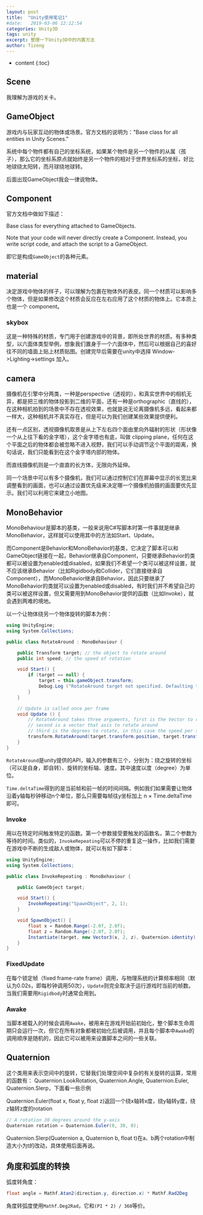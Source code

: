 ```yaml
---
layout: post
title:  "Unity使用笔记1"
#date:   2019-03-06 12:12:54
categories: Unity3D
tags: unity
excerpt: 整理一下Unity3D中的内置方法
author: Tizeng
---
```


* content
{:toc}

## Scene

我理解为游戏的关卡。

## GameObject

游戏内与玩家互动的物体或场景。官方文档的说明为："Base class for all entities in Unity Scenes."

系统中每个物件都有自己的坐标系统，如果某个物件是另一个物件的从属（孩子），那么它的坐标系原点就始终是另一个物件的相对于世界坐标系的坐标，好比地球绕太阳转，而月球绕地球转。

后面出现GameObject我会一律说物体。

## Component

官方文档中做如下描述：

Base class for everything attached to GameObjects.

Note that your code will never directly create a Component. Instead, you write script code, and attach the script to a GameObject.

即它是构成`GameObject`的各种元素。

## material

决定游戏中物体的样子，可以理解为包裹在物体外的表皮。同一个材质可以影响多个物体，但是如果修改这个材质会反应在左右应用了这个材质的物体上。它本质上也是一个 component。

### skybox

这是一种特殊的材质，专门用于创建游戏中的背景，即所处世界的材质。有多种类型，以六面体类型举例，想象我们置身于一个六面体中，然后可以根据自己的喜好往不同的墙面上贴上材质贴图。创建完毕后需要在unity中选择 Window->Lighting->settings 加入。

## camera

摄像机在引擎中分两类，一种是perspective（透视的），和真实世界中的相机无异，都是把三维的物体投影到二维的平面，还有一种是orthographic（直线的），在这种相机拍到的场景中不存在透视效果，也就是说无论离摄像机多远，看起来都一样大，这种相机并不真实存在，但是可以为我们创建某些效果提供便利。

还有一点区别，透视摄像机取景是从上下左右四个面由里向外辐射的形状（形状像一个从上往下看的金字塔），这个金字塔也有底，叫做 clipping plane，任何在这个平面之后的物体都会被忽略不进入视野，我们可以手动调节这个平面的距离，换句话说，我们只能看到在这个金字塔内部的物体。

而直线摄像机则是一个直直的长方体，无限向外延伸。

同一个场景中可以有多个摄像机，我们可以通过控制它们在屏幕中显示的长宽比来调整看到的画面，也可以通过设置优先级来决定哪一个摄像机拍摄的画面要优先显示。我们可以利用它来建立小地图。

## MonoBehavior

MonoBehaviour是脚本的基类，一般来说用C#写脚本时第一件事就是继承MonoBehavior，这样就可以使用其中的方法如Start、Update。

而Component是Behavior和MonoBehavior的基类，它决定了脚本可以和GameObject链接在一起，Behavior继承自Component，只要继承Behavior的类都可以被设置为enabled或disabled，如果我们不希望一个类可以被这样设置，就不应该继承Behavior（比如Rigidbody和Collider，它们直接继承自Component），而MonoBehavior继承自Behavior，因此只要继承了MonoBehavior的类就可以设置为enabled或disabled，有时我们并不希望自己的类可以被这样设置，但又需要用到MonoBehavior提供的函数（比如Invoke），就会遇到两难的境地。

以一个让物体绕另一个物体旋转的脚本为例：

```c#
using UnityEngine;
using System.Collections;

public class RotateAround : MonoBehaviour {

    public Transform target; // the object to rotate around
    public int speed; // the speed of rotation

    void Start() {
        if (target == null) {
            target = this.gameObject.transform;
            Debug.Log ("RotateAround target not specified. Defaulting to parent GameObject");
        }
    }

    // Update is called once per frame
    void Update () {
        // RotateAround takes three arguments, first is the Vector to rotate around
        // second is a vector that axis to rotate around
        // third is the degrees to rotate, in this case the speed per second
        transform.RotateAround(target.transform.position, target.transform.up, speed * Time.deltaTime);
    }
}
```

`RotateAround`是unity提供的API，输入的参数有三个，分别为：绕之旋转的坐标（可以是自身，即自转）、旋转的坐标轴、速度。其中速度以度（degree）为单位。

`Time.deltaTime`得到的是当前帧和前一帧的时间间隔。例如我们如果需要让物体沿着y轴每秒钟移动n个单位，那么只需要每帧往y坐标加上 n × Time.deltaTime 即可。

### Invoke

用以在特定时间触发特定的函数。第一个参数接受要触发的函数名，第二个参数为等待的时间。类似的，`InvokeRepeating`可以不停的重复这一操作，比如我们需要在游戏中不断的生成敌人或物体，就可以有如下脚本：

```c#
using UnityEngine;
using System.Collections;

public class InvokeRepeating : MonoBehaviour {

    public GameObject target;

    void Start() {
        InvokeRepeating("SpawnObject", 2, 1);
    }

    void SpawnObject() {
        float x = Random.Range(-2.0f, 2.0f);
        float z = Random.Range(-2.0f, 2.0f);
        Instantiate(target, new Vector3(x, 2, z), Quaternion.identity);
    }
}
```

### FixedUpdate

在每个锁定帧（fixed frame-rate frame）调用，与物理系统的计算频率相同（默认为0.02s，即每秒钟调用50次），`Update`则完全取决于运行游戏时当前的帧数。当我们需要用`Rigidbody`时通常会用到。

### Awake

当脚本被载入的时候会调用`Awake`，被用来在游戏开始前初始化，整个脚本生命周期只会运行一次，但它在所有对象都被初始化后被调用，并且每个脚本中`Awake`的调用顺序是随机的，因此它可以被用来设置脚本之间的一些关联。

## Quaternion

这个类用来表示空间中的旋转，它替我们处理空间中复杂的有关旋转的运算，常用的函数有： Quaternion.LookRotation, Quaternion.Angle, Quaternion.Euler, Quaternion.Slerp，下面看一些示例

Quaternion.Euler(float x, float y, float z)返回一个绕x轴转x度，绕y轴转y度，绕z轴转z度的rotation

```c#
// A rotation 30 degrees around the y-axis
Quaternion rotation = Quaternion.Euler(0, 30, 0);
```

Quaternion.Slerp(Quaternion a, Quaternion b, float t)在a、b两个rotation中制造大小为t的改动，具体使用后面再说。

## 角度和弧度的转换

弧度转角度：

```c#
float angle = Mathf.Atan2(direction.y, direction.x) * Mathf.Rad2Deg
```

角度转弧度使用`Mathf.Deg2Rad`，它和`(PI * 2) / 360`等价。